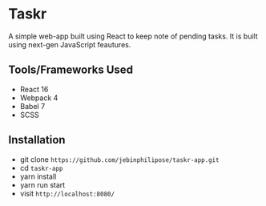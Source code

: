 # Taskr

A simple web-app built using React to keep note of pending tasks. It is built using next-gen JavaScript feautures.

## Tools/Frameworks Used

* React 16
* Webpack 4
* Babel 7
* SCSS

## Installation

* git clone `https://github.com/jebinphilipose/taskr-app.git`
* cd `taskr-app`
* yarn install
* yarn run start
* visit `http://localhost:8080/`

